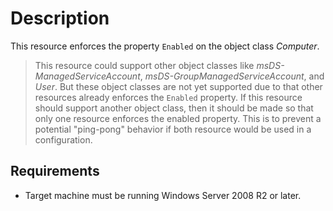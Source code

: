 # Description

This resource enforces the property `Enabled` on the object class *Computer*.

>This resource could support other object classes like *msDS-ManagedServiceAccount*,
>*msDS-GroupManagedServiceAccount*, and *User*. But these object classes
>are not yet supported due to that other resources already enforces the
>`Enabled` property. If this resource should support another object class,
>then it should be made so that only one resource enforces the enabled
>property. This is to prevent a potential "ping-pong" behavior if both
>resource would be used in a configuration.

## Requirements

* Target machine must be running Windows Server 2008 R2 or later.
